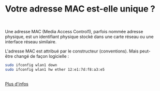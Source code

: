 # Votre adresse MAC est-elle unique ?

<br/>
<p v-click class="opacity-90 border-1 border-separate p2">Une adresse MAC (Media Access Control1), parfois nommée adresse physique, est un identifiant physique stocké dans une carte réseau ou une interface réseau similaire. </p>

<p v-click class="opacity-90 border-1 border-separate p2">L'adresse MAC est attribué par le constructeur (conventions). Mais peut-être changé de façon logicielle :</p>

<div class="mb-30" v-click>

```bash
sudo ifconfig wlan1 down
sudo ifconfig wlan1 hw ether 12:e1:7d:f8:a3:e5
```


</div>

</br>


<a v-click href="https://fr.wikipedia.org/wiki/Adresse_MAC">
Plus d'infos
</a>

<!-- Standard : 6 Octets, notion hexadécimale. 

Combien ça fait de bits ? (48)
-->
